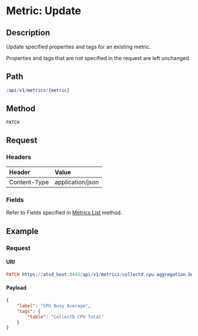 # Metric: Update

## Description

Update specified properties and tags for an existing metric.

Properties and tags that are not specified in the request are left unchanged.

## Path

```elm
/api/v1/metrics/{metric}
```

## Method

```
PATCH
```

## Request

### Headers

|**Header**|**Value**|
|:---|:---|
| Content-Type | application/json |

### Fields

Refer to Fields specified in [Metrics List](list.md#fields) method.

## Example

### Request

#### URI

```elm
PATCH https://atsd_host:8443/api/v1/metrics/collectd.cpu.aggregation.busy.average
```

#### Payload

```json
{
    "label": "CPU Busy Average",
    "tags": {
        "table": "CollectD CPU Total"
    }
}
```





